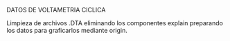 
 DATOS DE VOLTAMETRIA CICLICA
 
Limpieza de  archivos .DTA eliminando los componentes explain 
preparando los datos para graficarlos mediante origin.
